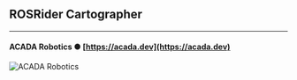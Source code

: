 ## ROSRider Cartographer
---
#### ACADA Robotics ● [https://acada.dev](https://acada.dev)  
![ACADA Robotics](https://docs.acada.dev/rosrider_doc/images/logo.svg)